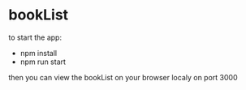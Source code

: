 # bookList
to start the app:
-  npm install
-  npm run start


then you can view the bookList on your browser localy on port 3000
